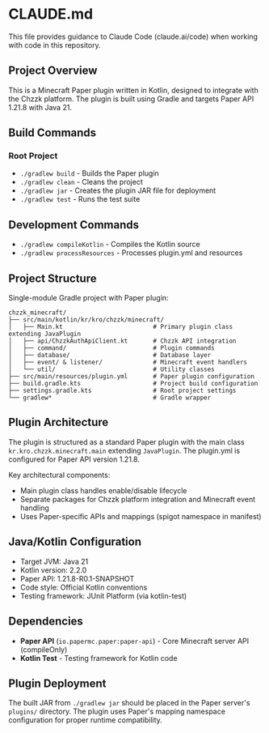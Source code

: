 # CLAUDE.md

This file provides guidance to Claude Code (claude.ai/code) when working with code in this repository.

## Project Overview

This is a Minecraft Paper plugin written in Kotlin, designed to integrate with the Chzzk platform. The plugin is built using Gradle and targets Paper API 1.21.8 with Java 21.

## Build Commands

### Root Project
- `./gradlew build` - Builds the Paper plugin
- `./gradlew clean` - Cleans the project
- `./gradlew jar` - Creates the plugin JAR file for deployment
- `./gradlew test` - Runs the test suite


## Development Commands

- `./gradlew compileKotlin` - Compiles the Kotlin source
- `./gradlew processResources` - Processes plugin.yml and resources


## Project Structure

Single-module Gradle project with Paper plugin:

```
chzzk_minecraft/
├── src/main/kotlin/kr/kro/chzzk/minecraft/
│   ├── Main.kt                         # Primary plugin class extending JavaPlugin
│   ├── api/ChzzkAuthApiClient.kt       # Chzzk API integration
│   ├── command/                        # Plugin commands
│   ├── database/                       # Database layer
│   ├── event/ & listener/              # Minecraft event handlers
│   └── util/                           # Utility classes
├── src/main/resources/plugin.yml       # Paper plugin configuration
├── build.gradle.kts                    # Project build configuration
├── settings.gradle.kts                 # Root project settings
└── gradlew*                            # Gradle wrapper
```

## Plugin Architecture

The plugin is structured as a standard Paper plugin with the main class `kr.kro.chzzk.minecraft.main` extending `JavaPlugin`. The plugin.yml is configured for Paper API version 1.21.8.

Key architectural components:
- Main plugin class handles enable/disable lifecycle
- Separate packages for Chzzk platform integration and Minecraft event handling
- Uses Paper-specific APIs and mappings (spigot namespace in manifest)

## Java/Kotlin Configuration

- Target JVM: Java 21
- Kotlin version: 2.2.0
- Paper API: 1.21.8-R0.1-SNAPSHOT
- Code style: Official Kotlin conventions
- Testing framework: JUnit Platform (via kotlin-test)

## Dependencies

- **Paper API** (`io.papermc.paper:paper-api`) - Core Minecraft server API (compileOnly)
- **Kotlin Test** - Testing framework for Kotlin code

## Plugin Deployment

The built JAR from `./gradlew jar` should be placed in the Paper server's `plugins/` directory. The plugin uses Paper's mapping namespace configuration for proper runtime compatibility.